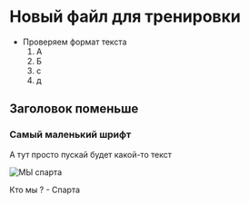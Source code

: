 # Новый файл для тренировки 

- Проверяем формат текста 
  1. А
  2.  Б
  3.  с
  4.  д

## Заголовок поменьше 

### Самый маленький шрифт 

А тут просто пускай будет какой-то текст

![МЫ спарта](https://nfliga.ru/wp-content/uploads/2018/03/IMG_9277-21-03-18-13-57.png)

Кто мы ? - Спарта 
